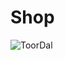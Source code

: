 # Shop
![ToorDal](https://user-images.githubusercontent.com/71609109/93744542-b11bb400-fbfa-11ea-906b-7e816171f187.jpg)
